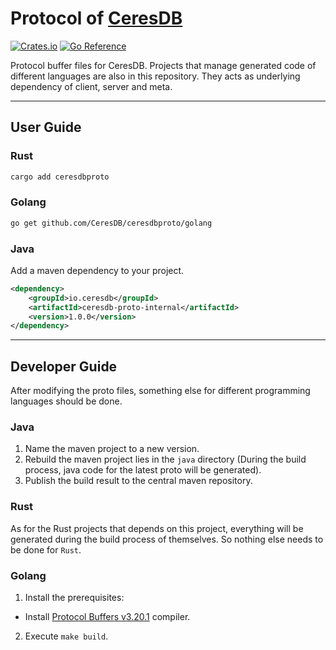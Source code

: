 # Protocol of [CeresDB](https://github.com/CeresDB/ceresdb)

[![Crates.io](https://img.shields.io/crates/v/ceresdbproto.svg)](https://crates.io/crates/ceresdbproto)
[![Go Reference](https://pkg.go.dev/badge/github.com/CeresDB/ceresdbproto.svg)](https://pkg.go.dev/github.com/CeresDB/ceresdbproto)

Protocol buffer files for CeresDB. Projects that manage generated code of different languages are also in this repository. They acts as underlying dependency of client, server and meta.

---

## User Guide

### Rust

```sh
cargo add ceresdbproto
```

### Golang

```sh
go get github.com/CeresDB/ceresdbproto/golang
```

### Java

Add a maven dependency to your project.

```xml
<dependency>
    <groupId>io.ceresdb</groupId>
    <artifactId>ceresdb-proto-internal</artifactId>
    <version>1.0.0</version>
</dependency>
```

---

## Developer Guide
After modifying the proto files, something else for different programming languages should be done.

### Java
1. Name the maven project to a new version.
2. Rebuild the maven project lies in the `java` directory (During the build process, java code for the latest proto will be generated).
2. Publish the build result to the central maven repository.

### Rust
As for the Rust projects that depends on this project, everything will be generated during the build process of themselves. So nothing else needs to be done for `Rust`.

### Golang
1. Install the prerequisites:
* Install [Protocol Buffers v3.20.1](https://github.com/protocolbuffers/protobuf/releases/tag/v3.20.1) compiler.
2. Execute `make build`.
